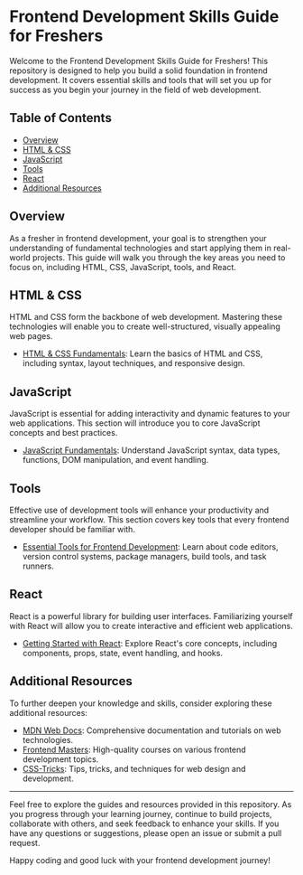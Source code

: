 # Frontend Development Skills Guide for Freshers

Welcome to the Frontend Development Skills Guide for Freshers! This repository is designed to help you build a solid foundation in frontend development. It covers essential skills and tools that will set you up for success as you begin your journey in the field of web development.

## Table of Contents

- [Overview](#overview)
- [HTML & CSS](html-css.md)
- [JavaScript](javascript.md)
- [Tools](tools.md)
- [React](react.md)
- [Additional Resources](#additional-resources)

## Overview

As a fresher in frontend development, your goal is to strengthen your understanding of fundamental technologies and start applying them in real-world projects. This guide will walk you through the key areas you need to focus on, including HTML, CSS, JavaScript, tools, and React.

## HTML & CSS

HTML and CSS form the backbone of web development. Mastering these technologies will enable you to create well-structured, visually appealing web pages.

- [HTML & CSS Fundamentals](html-css.md): Learn the basics of HTML and CSS, including syntax, layout techniques, and responsive design.

## JavaScript

JavaScript is essential for adding interactivity and dynamic features to your web applications. This section will introduce you to core JavaScript concepts and best practices.

- [JavaScript Fundamentals](javascript.md): Understand JavaScript syntax, data types, functions, DOM manipulation, and event handling.

## Tools

Effective use of development tools will enhance your productivity and streamline your workflow. This section covers key tools that every frontend developer should be familiar with.

- [Essential Tools for Frontend Development](tools.md): Learn about code editors, version control systems, package managers, build tools, and task runners.

## React

React is a powerful library for building user interfaces. Familiarizing yourself with React will allow you to create interactive and efficient web applications.

- [Getting Started with React](react.md): Explore React's core concepts, including components, props, state, event handling, and hooks.

## Additional Resources

To further deepen your knowledge and skills, consider exploring these additional resources:

- [MDN Web Docs](https://developer.mozilla.org/en-US/): Comprehensive documentation and tutorials on web technologies.
- [Frontend Masters](https://frontendmasters.com/): High-quality courses on various frontend development topics.
- [CSS-Tricks](https://css-tricks.com/): Tips, tricks, and techniques for web design and development.

---

Feel free to explore the guides and resources provided in this repository. As you progress through your learning journey, continue to build projects, collaborate with others, and seek feedback to enhance your skills. If you have any questions or suggestions, please open an issue or submit a pull request.

Happy coding and good luck with your frontend development journey!
